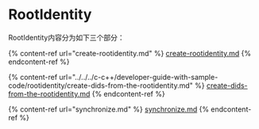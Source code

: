 # RootIdentity

RootIdentity内容分为如下三个部分：

{% content-ref url="create-rootidentity.md" %}
[create-rootidentity.md](create-rootidentity.md)
{% endcontent-ref %}

{% content-ref url="../../../c-c++/developer-guide-with-sample-code/rootidentity/create-dids-from-the-rootidentity.md" %}
[create-dids-from-the-rootidentity.md](../../../c-c++/developer-guide-with-sample-code/rootidentity/create-dids-from-the-rootidentity.md)
{% endcontent-ref %}

{% content-ref url="synchronize.md" %}
[synchronize.md](synchronize.md)
{% endcontent-ref %}

